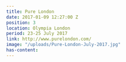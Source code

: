 ```yaml
---
title: Pure London
date: 2017-01-09 12:27:00 Z
position: 3
location: Olympia London
period: 23-25 July 2017
link: http://www.purelondon.com/
image: "/uploads/Pure-London-July-2017.jpg"
has-content: 
---
```


